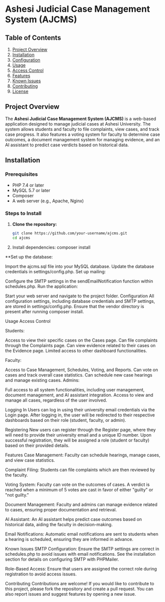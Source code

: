 # Ashesi Judicial Case Management System (AJCMS)

## Table of Contents
1. [Project Overview](#project-overview)
2. [Installation](#installation)
3. [Configuration](#configuration)
4. [Usage](#usage)
5. [Access Control](#access-control)
6. [Features](#features)
7. [Known Issues](#known-issues)
8. [Contributing](#contributing)
9. [License](#license)

## Project Overview
The **Ashesi Judicial Case Management System (AJCMS)** is a web-based application designed to manage judicial cases at Ashesi University. The system allows students and faculty to file complaints, view cases, and track case progress. It also features a voting system for faculty to determine case outcomes, a document management system for managing evidence, and an AI assistant to predict case verdicts based on historical data.

## Installation

### Prerequisites
- PHP 7.4 or later
- MySQL 5.7 or later
- Composer
- A web server (e.g., Apache, Nginx)

### Steps to Install
1. **Clone the repository:**
   ```bash
   git clone https://github.com/your-username/ajcms.git
   cd ajcms


2. Install dependencies: composer install

**Set up the database:

Import the ajcms.sql file into your MySQL database.
Update the database credentials in settings/config.php.
Set up mailing:

Configure the SMTP settings in the sendEmailNotification function within schedules.php.
Run the application:

Start your web server and navigate to the project folder.
Configuration
All configuration settings, including database credentials and SMTP settings, are stored in settings/config.php.
Ensure that the vendor directory is present after running composer install.

Usage
Access Control

Students:

Access to view their specific cases on the Cases page.
Can file complaints through the Complaints page.
Can view evidence related to their cases on the Evidence page.
Limited access to other dashboard functionalities.

Faculty:

Access to Case Management, Schedules, Voting, and Reports.
Can vote on cases and track overall case statistics.
Can schedule new case hearings and manage existing cases.
Admins:

Full access to all system functionalities, including user management, document management, and AI assistant integration.
Access to view and manage all cases, regardless of the user involved.

Logging In
Users can log in using their university email credentials via the Login page.
After logging in, the user will be redirected to their respective dashboards based on their role (student, faculty, or admin).

Registering
New users can register through the Register page, where they will need to provide their university email and a unique ID number. Upon successful registration, they will be assigned a role (student or faculty) based on their provided details.

Features
Case Management: Faculty can schedule hearings, manage cases, and view case statistics.

Complaint Filing: Students can file complaints which are then reviewed by the faculty.

Voting System: Faculty can vote on the outcomes of cases. A verdict is reached when a minimum of 5 votes are cast in favor of either "guilty" or "not guilty."

Document Management: Faculty and admins can manage evidence related to cases, ensuring proper documentation and retrieval.

AI Assistant: An AI assistant helps predict case outcomes based on historical data, aiding the faculty in decision-making.

Email Notifications: Automatic email notifications are sent to students when a hearing is scheduled, ensuring they are informed in advance.

Known Issues
SMTP Configuration: Ensure the SMTP settings are correct in schedules.php to avoid issues with email notifications. See the installation section for details on configuring SMTP with PHPMailer.

Role-Based Access: Ensure that users are assigned the correct role during registration to avoid access issues.


Contributing
Contributions are welcome! If you would like to contribute to this project, please fork the 
repository and create a pull request. You can also report issues and suggest features by opening a
new issue.
